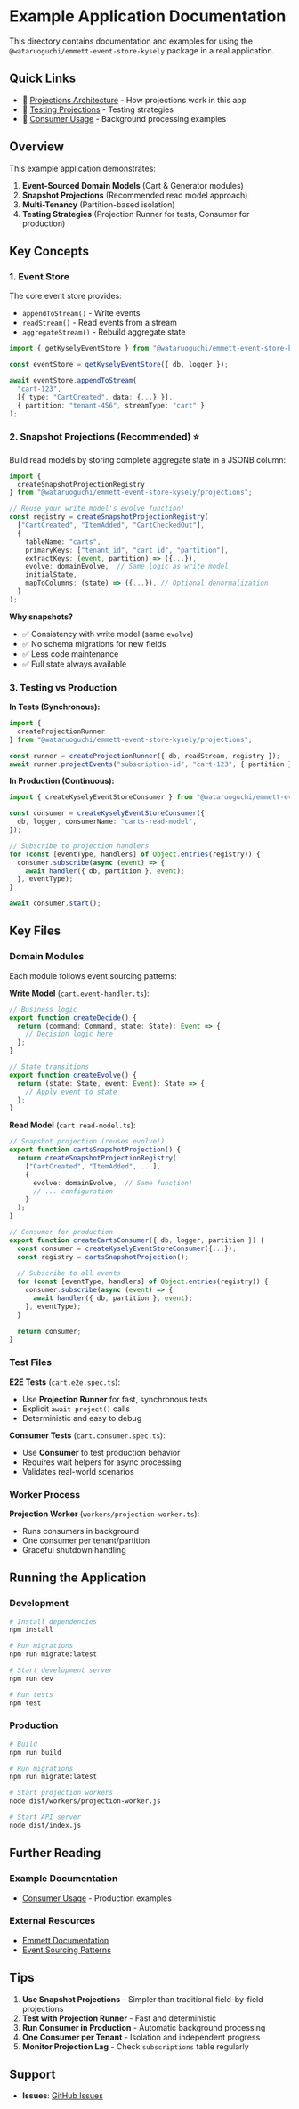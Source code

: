 # Example Application Documentation

This directory contains documentation and examples for using the `@wataruoguchi/emmett-event-store-kysely` package in a real application.

## Quick Links

- 🔧 [Projections Architecture](./PROJECTIONS_ARCHITECTURE.md) - How projections work in this app
- 🧪 [Testing Projections](./TESTING_PROJECTIONS.md) - Testing strategies
- 🔄 [Consumer Usage](./consumer-usage.ts.example) - Background processing examples

## Overview

This example application demonstrates:

1. **Event-Sourced Domain Models** (Cart & Generator modules)
2. **Snapshot Projections** (Recommended read model approach)
3. **Multi-Tenancy** (Partition-based isolation)
4. **Testing Strategies** (Projection Runner for tests, Consumer for production)

## Key Concepts

### 1. Event Store

The core event store provides:

- `appendToStream()` - Write events
- `readStream()` - Read events from a stream
- `aggregateStream()` - Rebuild aggregate state

```typescript
import { getKyselyEventStore } from "@wataruoguchi/emmett-event-store-kysely";

const eventStore = getKyselyEventStore({ db, logger });

await eventStore.appendToStream(
  "cart-123",
  [{ type: "CartCreated", data: {...} }],
  { partition: "tenant-456", streamType: "cart" }
);
```

### 2. Snapshot Projections (Recommended) ⭐

Build read models by storing complete aggregate state in a JSONB column:

```typescript
import { 
  createSnapshotProjectionRegistry 
} from "@wataruoguchi/emmett-event-store-kysely/projections";

// Reuse your write model's evolve function!
const registry = createSnapshotProjectionRegistry(
  ["CartCreated", "ItemAdded", "CartCheckedOut"],
  {
    tableName: "carts",
    primaryKeys: ["tenant_id", "cart_id", "partition"],
    extractKeys: (event, partition) => ({...}),
    evolve: domainEvolve,  // Same logic as write model
    initialState,
    mapToColumns: (state) => ({...}), // Optional denormalization
  }
);
```

**Why snapshots?**

- ✅ Consistency with write model (same `evolve`)
- ✅ No schema migrations for new fields
- ✅ Less code maintenance
- ✅ Full state always available

### 3. Testing vs Production

**In Tests (Synchronous):**

```typescript
import { 
  createProjectionRunner 
} from "@wataruoguchi/emmett-event-store-kysely/projections";

const runner = createProjectionRunner({ db, readStream, registry });
await runner.projectEvents("subscription-id", "cart-123", { partition });
```

**In Production (Continuous):**

```typescript
import { createKyselyEventStoreConsumer } from "@wataruoguchi/emmett-event-store-kysely";

const consumer = createKyselyEventStoreConsumer({
  db, logger, consumerName: "carts-read-model",
});

// Subscribe to projection handlers
for (const [eventType, handlers] of Object.entries(registry)) {
  consumer.subscribe(async (event) => {
    await handler({ db, partition }, event);
  }, eventType);
}

await consumer.start();
```

## Key Files

### Domain Modules

Each module follows event sourcing patterns:

**Write Model** (`cart.event-handler.ts`):

```typescript
// Business logic
export function createDecide() {
  return (command: Command, state: State): Event => {
    // Decision logic here
  };
}

// State transitions
export function createEvolve() {
  return (state: State, event: Event): State => {
    // Apply event to state
  };
}
```

**Read Model** (`cart.read-model.ts`):
```typescript
// Snapshot projection (reuses evolve!)
export function cartsSnapshotProjection() {
  return createSnapshotProjectionRegistry(
    ["CartCreated", "ItemAdded", ...],
    {
      evolve: domainEvolve,  // Same function!
      // ... configuration
    }
  );
}

// Consumer for production
export function createCartsConsumer({ db, logger, partition }) {
  const consumer = createKyselyEventStoreConsumer({...});
  const registry = cartsSnapshotProjection();
  
  // Subscribe to all events
  for (const [eventType, handlers] of Object.entries(registry)) {
    consumer.subscribe(async (event) => {
      await handler({ db, partition }, event);
    }, eventType);
  }
  
  return consumer;
}
```

### Test Files

**E2E Tests** (`cart.e2e.spec.ts`):
- Use **Projection Runner** for fast, synchronous tests
- Explicit `await project()` calls
- Deterministic and easy to debug

**Consumer Tests** (`cart.consumer.spec.ts`):
- Use **Consumer** to test production behavior
- Requires wait helpers for async processing
- Validates real-world scenarios

### Worker Process

**Projection Worker** (`workers/projection-worker.ts`):
- Runs consumers in background
- One consumer per tenant/partition
- Graceful shutdown handling

## Running the Application

### Development

```bash
# Install dependencies
npm install

# Run migrations
npm run migrate:latest

# Start development server
npm run dev

# Run tests
npm test
```

### Production

```bash
# Build
npm run build

# Run migrations
npm run migrate:latest

# Start projection workers
node dist/workers/projection-worker.js

# Start API server
node dist/index.js
```

## Further Reading

### Example Documentation

- [Consumer Usage](./consumer-usage.ts.example) - Production examples

### External Resources

- [Emmett Documentation](https://event-driven-io.github.io/emmett/)
- [Event Sourcing Patterns](https://event-driven.io/)

## Tips

1. **Use Snapshot Projections** - Simpler than traditional field-by-field projections
2. **Test with Projection Runner** - Fast and deterministic
3. **Run Consumer in Production** - Automatic background processing
4. **One Consumer per Tenant** - Isolation and independent progress
5. **Monitor Projection Lag** - Check `subscriptions` table regularly

## Support

- **Issues**: [GitHub Issues](https://github.com/wataruoguchi/emmett-event-store-kysely/issues)
